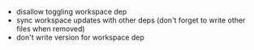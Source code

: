 * disallow toggling workspace dep
* sync workspace updates with other deps (don't forget to write other files when removed)
* don't write version for workspace dep